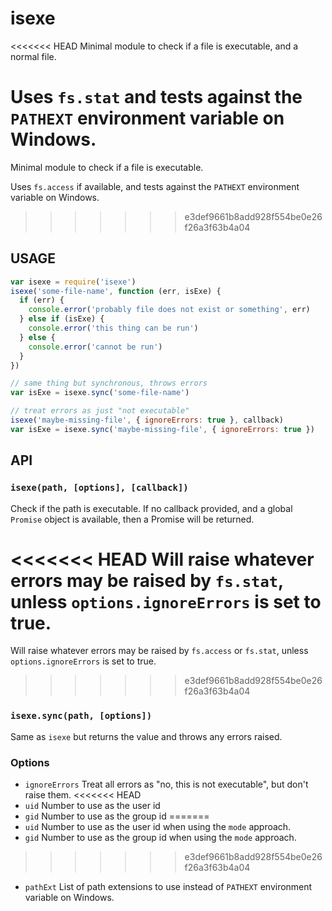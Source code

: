 # isexe

<<<<<<< HEAD
Minimal module to check if a file is executable, and a normal file.

Uses `fs.stat` and tests against the `PATHEXT` environment variable on
Windows.
=======
Minimal module to check if a file is executable.

Uses `fs.access` if available, and tests against the `PATHEXT`
environment variable on Windows.
>>>>>>> e3def9661b8add928f554be0e26f26a3f63b4a04

## USAGE

```javascript
var isexe = require('isexe')
isexe('some-file-name', function (err, isExe) {
  if (err) {
    console.error('probably file does not exist or something', err)
  } else if (isExe) {
    console.error('this thing can be run')
  } else {
    console.error('cannot be run')
  }
})

// same thing but synchronous, throws errors
var isExe = isexe.sync('some-file-name')

// treat errors as just "not executable"
isexe('maybe-missing-file', { ignoreErrors: true }, callback)
var isExe = isexe.sync('maybe-missing-file', { ignoreErrors: true })
```

## API

### `isexe(path, [options], [callback])`

Check if the path is executable.  If no callback provided, and a
global `Promise` object is available, then a Promise will be returned.

<<<<<<< HEAD
Will raise whatever errors may be raised by `fs.stat`, unless
`options.ignoreErrors` is set to true.
=======
Will raise whatever errors may be raised by `fs.access` or `fs.stat`,
unless `options.ignoreErrors` is set to true.
>>>>>>> e3def9661b8add928f554be0e26f26a3f63b4a04

### `isexe.sync(path, [options])`

Same as `isexe` but returns the value and throws any errors raised.

### Options

* `ignoreErrors` Treat all errors as "no, this is not executable", but
  don't raise them.
<<<<<<< HEAD
* `uid` Number to use as the user id
* `gid` Number to use as the group id
=======
* `uid` Number to use as the user id when using the `mode` approach.
* `gid` Number to use as the group id when using the `mode` approach.
>>>>>>> e3def9661b8add928f554be0e26f26a3f63b4a04
* `pathExt` List of path extensions to use instead of `PATHEXT`
  environment variable on Windows.
